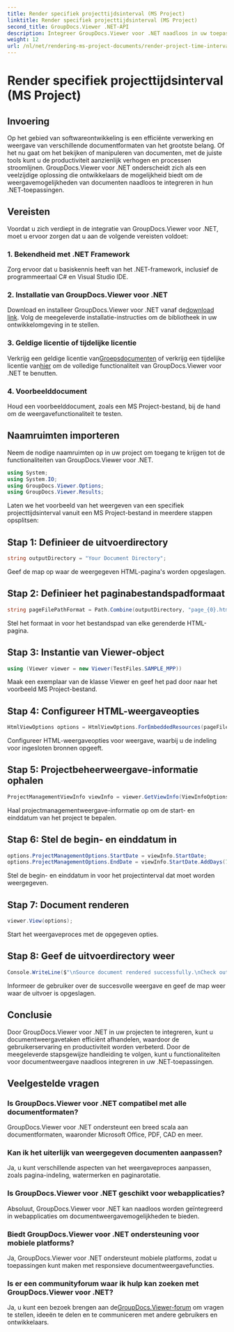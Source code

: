 ```yaml
---
title: Render specifiek projecttijdsinterval (MS Project)
linktitle: Render specifiek projecttijdsinterval (MS Project)
second_title: GroupDocs.Viewer .NET-API
description: Integreer GroupDocs.Viewer voor .NET naadloos in uw toepassingen voor een efficiënte documentweergave. Verbeter de productiviteit met veelzijdige renderingmogelijkheden.
weight: 12
url: /nl/net/rendering-ms-project-documents/render-project-time-interval-ms-project/
---
```


# Render specifiek projecttijdsinterval (MS Project)

## Invoering
Op het gebied van softwareontwikkeling is een efficiënte verwerking en weergave van verschillende documentformaten van het grootste belang. Of het nu gaat om het bekijken of manipuleren van documenten, met de juiste tools kunt u de productiviteit aanzienlijk verhogen en processen stroomlijnen. GroupDocs.Viewer voor .NET onderscheidt zich als een veelzijdige oplossing die ontwikkelaars de mogelijkheid biedt om de weergavemogelijkheden van documenten naadloos te integreren in hun .NET-toepassingen.
## Vereisten
Voordat u zich verdiept in de integratie van GroupDocs.Viewer voor .NET, moet u ervoor zorgen dat u aan de volgende vereisten voldoet:
### 1. Bekendheid met .NET Framework
Zorg ervoor dat u basiskennis heeft van het .NET-framework, inclusief de programmeertaal C# en Visual Studio IDE.
### 2. Installatie van GroupDocs.Viewer voor .NET
 Download en installeer GroupDocs.Viewer voor .NET vanaf de[download link](https://releases.groupdocs.com/viewer/net/). Volg de meegeleverde installatie-instructies om de bibliotheek in uw ontwikkelomgeving in te stellen.
### 3. Geldige licentie of tijdelijke licentie
 Verkrijg een geldige licentie van[Groepsdocumenten](https://purchase.groupdocs.com/buy) of verkrijg een tijdelijke licentie van[hier](https://purchase.groupdocs.com/temporary-license/) om de volledige functionaliteit van GroupDocs.Viewer voor .NET te benutten.
### 4. Voorbeelddocument
Houd een voorbeelddocument, zoals een MS Project-bestand, bij de hand om de weergavefunctionaliteit te testen.

## Naamruimten importeren
Neem de nodige naamruimten op in uw project om toegang te krijgen tot de functionaliteiten van GroupDocs.Viewer voor .NET.

```csharp
using System;
using System.IO;
using GroupDocs.Viewer.Options;
using GroupDocs.Viewer.Results;
```

Laten we het voorbeeld van het weergeven van een specifiek projecttijdsinterval vanuit een MS Project-bestand in meerdere stappen opsplitsen:
## Stap 1: Definieer de uitvoerdirectory
```csharp
string outputDirectory = "Your Document Directory";
```
Geef de map op waar de weergegeven HTML-pagina's worden opgeslagen.
## Stap 2: Definieer het paginabestandspadformaat
```csharp
string pageFilePathFormat = Path.Combine(outputDirectory, "page_{0}.html");
```
Stel het formaat in voor het bestandspad van elke gerenderde HTML-pagina.
## Stap 3: Instantie van Viewer-object
```csharp
using (Viewer viewer = new Viewer(TestFiles.SAMPLE_MPP))
```
Maak een exemplaar van de klasse Viewer en geef het pad door naar het voorbeeld MS Project-bestand.
## Stap 4: Configureer HTML-weergaveopties
```csharp
HtmlViewOptions options = HtmlViewOptions.ForEmbeddedResources(pageFilePathFormat);
```
Configureer HTML-weergaveopties voor weergave, waarbij u de indeling voor ingesloten bronnen opgeeft.
## Stap 5: Projectbeheerweergave-informatie ophalen
```csharp
ProjectManagementViewInfo viewInfo = viewer.GetViewInfo(ViewInfoOptions.FromHtmlViewOptions(options)) as ProjectManagementViewInfo;
```
Haal projectmanagementweergave-informatie op om de start- en einddatum van het project te bepalen.
## Stap 6: Stel de begin- en einddatum in
```csharp
options.ProjectManagementOptions.StartDate = viewInfo.StartDate;
options.ProjectManagementOptions.EndDate = viewInfo.StartDate.AddDays(7);
```
Stel de begin- en einddatum in voor het projectinterval dat moet worden weergegeven.
## Stap 7: Document renderen
```csharp
viewer.View(options);
```
Start het weergaveproces met de opgegeven opties.
## Stap 8: Geef de uitvoerdirectory weer
```csharp
Console.WriteLine($"\nSource document rendered successfully.\nCheck output in {outputDirectory}.");
```
Informeer de gebruiker over de succesvolle weergave en geef de map weer waar de uitvoer is opgeslagen.

## Conclusie
Door GroupDocs.Viewer voor .NET in uw projecten te integreren, kunt u documentweergavetaken efficiënt afhandelen, waardoor de gebruikerservaring en productiviteit worden verbeterd. Door de meegeleverde stapsgewijze handleiding te volgen, kunt u functionaliteiten voor documentweergave naadloos integreren in uw .NET-toepassingen.
## Veelgestelde vragen
### Is GroupDocs.Viewer voor .NET compatibel met alle documentformaten?
GroupDocs.Viewer voor .NET ondersteunt een breed scala aan documentformaten, waaronder Microsoft Office, PDF, CAD en meer.
### Kan ik het uiterlijk van weergegeven documenten aanpassen?
Ja, u kunt verschillende aspecten van het weergaveproces aanpassen, zoals pagina-indeling, watermerken en paginarotatie.
### Is GroupDocs.Viewer voor .NET geschikt voor webapplicaties?
Absoluut, GroupDocs.Viewer voor .NET kan naadloos worden geïntegreerd in webapplicaties om documentweergavemogelijkheden te bieden.
### Biedt GroupDocs.Viewer voor .NET ondersteuning voor mobiele platforms?
Ja, GroupDocs.Viewer voor .NET ondersteunt mobiele platforms, zodat u toepassingen kunt maken met responsieve documentweergavefuncties.
### Is er een communityforum waar ik hulp kan zoeken met GroupDocs.Viewer voor .NET?
 Ja, u kunt een bezoek brengen aan de[GroupDocs.Viewer-forum](https://forum.groupdocs.com/c/viewer/9) om vragen te stellen, ideeën te delen en te communiceren met andere gebruikers en ontwikkelaars.